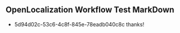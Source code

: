 ## OpenLocalization Workflow Test MarkDown
* 5d94d02c-53c6-4c8f-845e-78eadb040c8c 
thanks!<!--HONumber=Mar16_HO2-->
